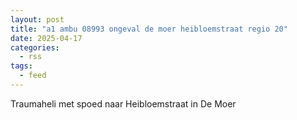 ```yaml
---
layout: post
title: "a1 ambu 08993 ongeval de moer heibloemstraat regio 20"
date: 2025-04-17
categories: 
  - rss
tags: 
  - feed
---
```


Traumaheli met spoed naar Heibloemstraat in De Moer
